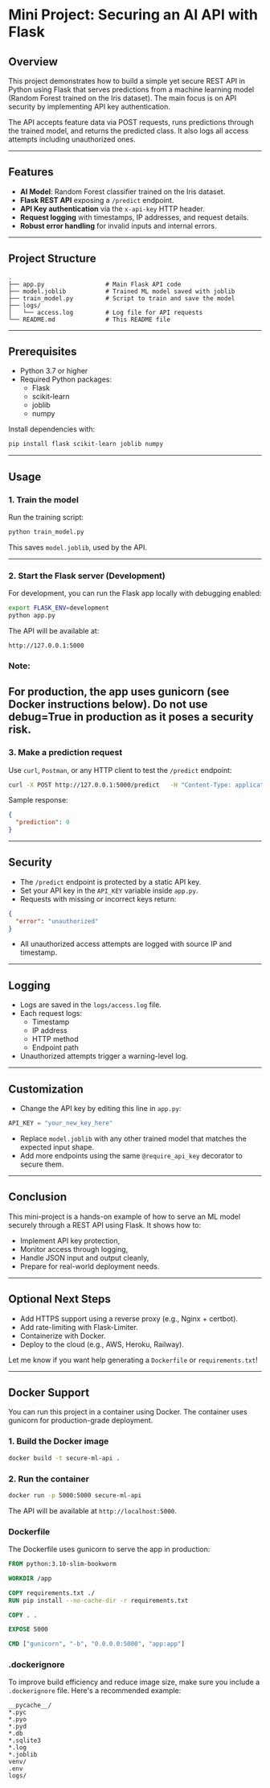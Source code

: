 # Mini Project: Securing an AI API with Flask

## Overview

This project demonstrates how to build a simple yet secure REST API in Python using Flask that serves predictions from a machine learning model (Random Forest trained on the Iris dataset). The main focus is on API security by implementing API key authentication.

The API accepts feature data via POST requests, runs predictions through the trained model, and returns the predicted class. It also logs all access attempts including unauthorized ones.

---

## Features

- **AI Model**: Random Forest classifier trained on the Iris dataset.
- **Flask REST API** exposing a `/predict` endpoint.
- **API Key authentication** via the `x-api-key` HTTP header.
- **Request logging** with timestamps, IP addresses, and request details.
- **Robust error handling** for invalid inputs and internal errors.

---

## Project Structure

```
.
├── app.py                 # Main Flask API code
├── model.joblib           # Trained ML model saved with joblib
├── train_model.py         # Script to train and save the model
├── logs/
│   └── access.log         # Log file for API requests
└── README.md              # This README file
```

---

## Prerequisites

- Python 3.7 or higher
- Required Python packages:
  - Flask
  - scikit-learn
  - joblib
  - numpy

Install dependencies with:

```bash
pip install flask scikit-learn joblib numpy
```

---

## Usage

### 1. Train the model

Run the training script:

```bash
python train_model.py
```

This saves `model.joblib`, used by the API.

---

### 2. Start the Flask server (Development)

For development, you can run the Flask app locally with debugging enabled:

```bash
export FLASK_ENV=development
python app.py
```

The API will be available at:

```
http://127.0.0.1:5000
```
### Note: 

For production, the app uses gunicorn (see Docker instructions below). Do not use debug=True in production as it poses a security risk.
---

### 3. Make a prediction request

Use `curl`, `Postman`, or any HTTP client to test the `/predict` endpoint:

```bash
curl -X POST http://127.0.0.1:5000/predict   -H "Content-Type: application/json"   -H "x-api-key: supersecretkey123"   -d '{"features": [5.1, 3.5, 1.4, 0.2]}'
```

Sample response:

```json
{
  "prediction": 0
}
```

---

## Security

- The `/predict` endpoint is protected by a static API key.
- Set your API key in the `API_KEY` variable inside `app.py`.
- Requests with missing or incorrect keys return:

```json
{
  "error": "unauthorized"
}
```

- All unauthorized access attempts are logged with source IP and timestamp.

---

## Logging

- Logs are saved in the `logs/access.log` file.
- Each request logs:
  - Timestamp
  - IP address
  - HTTP method
  - Endpoint path
- Unauthorized attempts trigger a warning-level log.

---

## Customization

- Change the API key by editing this line in `app.py`:

```python
API_KEY = "your_new_key_here"
```

- Replace `model.joblib` with any other trained model that matches the expected input shape.
- Add more endpoints using the same `@require_api_key` decorator to secure them.

---

## Conclusion

This mini-project is a hands-on example of how to serve an ML model securely through a REST API using Flask. It shows how to:
- Implement API key protection,
- Monitor access through logging,
- Handle JSON input and output cleanly,
- Prepare for real-world deployment needs.

---

## Optional Next Steps

- Add HTTPS support using a reverse proxy (e.g., Nginx + certbot).
- Add rate-limiting with Flask-Limiter.
- Containerize with Docker.
- Deploy to the cloud (e.g., AWS, Heroku, Railway).

Let me know if you want help generating a `Dockerfile` or `requirements.txt`!

---

## Docker Support

You can run this project in a container using Docker. The container uses gunicorn for production-grade deployment.

### 1. Build the Docker image

```bash
docker build -t secure-ml-api .
```

### 2. Run the container

```bash
docker run -p 5000:5000 secure-ml-api
```

The API will be available at `http://localhost:5000`.

### Dockerfile

The Dockerfile uses gunicorn to serve the app in production:

```dockerfile
FROM python:3.10-slim-bookworm

WORKDIR /app

COPY requirements.txt ./
RUN pip install --no-cache-dir -r requirements.txt

COPY . .

EXPOSE 5000

CMD ["gunicorn", "-b", "0.0.0.0:5000", "app:app"]
```

### .dockerignore

To improve build efficiency and reduce image size, make sure you include a `.dockerignore` file. Here's a recommended example:

```
__pycache__/
*.pyc
*.pyo
*.pyd
*.db
*.sqlite3
*.log
*.joblib
venv/
.env
logs/
```